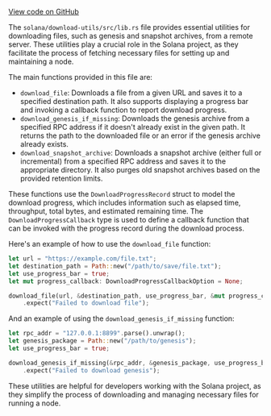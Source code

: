 
[View code on GitHub](https://github.com/solana-labs/solana/tree/master/na/download-utils/src)

The `solana/download-utils/src/lib.rs` file provides essential utilities for downloading files, such as genesis and snapshot archives, from a remote server. These utilities play a crucial role in the Solana project, as they facilitate the process of fetching necessary files for setting up and maintaining a node.

The main functions provided in this file are:

- `download_file`: Downloads a file from a given URL and saves it to a specified destination path. It also supports displaying a progress bar and invoking a callback function to report download progress.
- `download_genesis_if_missing`: Downloads the genesis archive from a specified RPC address if it doesn't already exist in the given path. It returns the path to the downloaded file or an error if the genesis archive already exists.
- `download_snapshot_archive`: Downloads a snapshot archive (either full or incremental) from a specified RPC address and saves it to the appropriate directory. It also purges old snapshot archives based on the provided retention limits.

These functions use the `DownloadProgressRecord` struct to model the download progress, which includes information such as elapsed time, throughput, total bytes, and estimated remaining time. The `DownloadProgressCallback` type is used to define a callback function that can be invoked with the progress record during the download process.

Here's an example of how to use the `download_file` function:

```rust
let url = "https://example.com/file.txt";
let destination_path = Path::new("/path/to/save/file.txt");
let use_progress_bar = true;
let mut progress_callback: DownloadProgressCallbackOption = None;

download_file(url, &destination_path, use_progress_bar, &mut progress_callback)
    .expect("Failed to download file");
```

And an example of using the `download_genesis_if_missing` function:

```rust
let rpc_addr = "127.0.0.1:8899".parse().unwrap();
let genesis_package = Path::new("/path/to/genesis");
let use_progress_bar = true;

download_genesis_if_missing(&rpc_addr, &genesis_package, use_progress_bar)
    .expect("Failed to download genesis");
```

These utilities are helpful for developers working with the Solana project, as they simplify the process of downloading and managing necessary files for running a node.